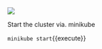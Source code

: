 <img src="https://conduit.io/images/conduit-primary-white.svg" />

Start the cluster via. minikube

`minikube start`{{execute}}


